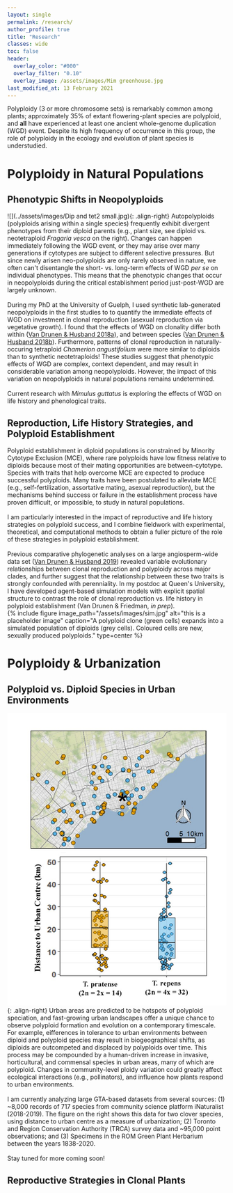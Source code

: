 ```yaml
---
layout: single
permalink: /research/
author_profile: true
title: "Research"
classes: wide
toc: false
header:
  overlay_color: "#000"
  overlay_filter: "0.10"
  overlay_image: /assets/images/Mim greenhouse.jpg
last_modified_at: 13 February 2021
---
```


Polyploidy (3 or more chromosome sets) is remarkably common among plants; approximately 35% of extant flowering-plant species are polyploid, and __all__ have experienced at least one ancient whole-genome duplication (WGD) event. Despite its high frequency of occurrence in this group, the role of polyploidy in the ecology and evolution of plant species is understudied. 

# Polyploidy in Natural Populations

## Phenotypic Shifts in Neopolyploids

![](../assets/images/Dip and tet2 small.jpg){: .align-right} Autopolyploids (polyploids arising within a single species) frequently exhibit divergent phenotypes from their diploid parents (e.g., plant size, see diploid vs. neotetraploid _Fragaria vesca_ on the right). Changes can happen immediately following the WGD event, or they may arise over many generations if cytotypes are subject to different selective pressures. But since newly arisen neo-polyploids are only rarely observed in nature, we often can't disentangle the short- vs. long-term effects of WGD _per se_ on individual phenotypes. This means that the phenotypic changes that occur in neopolyploids during the critical establishment period just-post-WGD are largely unknown.
<br>
<br>
During my PhD at the University of Guelph, I used synthetic lab-generated neopolyploids in the first studies to to quantify the immediate effects of WGD on investment in clonal reproduction (asexual reproduction via vegetative growth). I found that the effects of WGD on clonality differ both within ([Van Drunen & Husband 2018a](https://doi.org/10.1002/ajb2.1159 )), and between species ([Van Drunen & Husband 2018b](https://doi.org/10.1093/aob/mcy071)). Furthermore, patterns of clonal reproduction in naturally-occuring tetraploid _Chamerion angustifolium_ were more similar to diploids than to synthetic neotetraploids! These studies suggest that phenotypic effects of WGD are complex, context dependent, and may result in considerable variation among neopolyploids. However, the impact of this variation on neopolyploids in natural populations remains undetermined. 
<br>
<br>
Current research with _Mimulus guttatus_ is exploring the effects of WGD on life history and phenological traits.

## Reproduction, Life History Strategies, and Polyploid Establishment

Polyploid establishment in diploid populations is constrained by Minority Cytotype Exclusion (MCE), where rare polyploids have low fitness relative to diploids because most of their mating opportunities are between-cytotype. Species with traits that help overcome MCE are expected to produce successful polyploids. Many traits have been postulated to alleviate MCE (e.g., self-fertilization, assortative mating, asexual reproduction), but the mechanisms behind success or failure in the establishment process have proven difficult, or impossible, to study in natural populations.
<br>
<br>
I am particularly interested in the impact of reproductive and life history strategies on polyploid success, and I combine fieldwork with experimental, theoretical, and computational methods to obtain a fuller picture of the role of these strategies in polyploid establishment.
<br>
<br> 
Previous comparative phylogenetic analyses on a large angiosperm-wide data set ([Van Drunen & Husband 2019](https://doi.org/10.1111/nph.15999)) revealed variable evolutionary relationships between clonal reproduction and polyploidy across major clades, and further suggest that the relationship between these two traits is strongly confounded with perenniality. In my postdoc at Queen's University, I have developed agent-based simulation models with explicit spatial structure to contrast the role of clonal reproduction vs. life history in polyploid establishment (Van Drunen & Friedman, _in prep_). 
<br>
{% include figure image_path="/assets/images/sim.jpg" alt="this is a placeholder image" caption="A polyploid clone (green cells) expands into a simulated population of diploids (grey cells). Coloured cells are new, sexually produced polyploids." type=center %}

# Polyploidy & Urbanization

## Polyploid vs. Diploid Species in Urban Environments

![](../assets/images/inaturalist.jpg){: .align-right} Urban areas are predicted to be hotspots of  polyploid speciation, and fast-growing urban landscapes offer a unique chance to observe polyploid formation and evolution on a contemporary timescale. For example, eifferences in tolerance to urban environments between diploid and polyploid species may result in biogeographical shifts, as diploids are outcompeted and displaced by polyploids over time. This process may be compounded by a human-driven increase in invasive, horticultural, and commensal species in urban areas, many of which are polyploid. Changes in community-level ploidy variation could greatly affect ecological interactions (e.g., pollinators), and influence how plants respond to urban environments. 
<br>
<br>
I am currently analyzing large GTA-based datasets from several sources: (1) ~8,000 records of 717 species from community science platform iNaturalist (2018-2019). The figure on the right shows this data for two clover species, using distance to urban centre as a measure of urbanization; (2) Toronto and Region Conservation Authority (TRCA) survey data and ~95,000 point observations; and (3) Specimens in the ROM Green Plant Herbarium between the years 1838-2020. 
<br>
<br>
Stay tuned for more coming soon! 

## Reproductive Strategies in Clonal Plants




